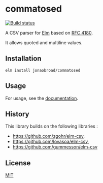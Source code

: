 # commatosed

[![Build status][travis-img]][travis-url]

A CSV parser for [Elm][elm-lang] based on [RFC 4180][rfc-4180].

It allows quoted and multiline values.

## Installation

```
elm install jonaobroad/commatosed
```

## Usage

For usage, see the [documentation][docs-url].

## History  

This library builds on the following libraries :
  * https://github.com/zgohr/elm-csv, 
  * https://github.com/lovasoa/elm-csv,  
  * https://github.com/gummesson/elm-csv

## License

[MIT][license-url]

[travis-img]: https://img.shields.io/travis/jonoabroad/commatosed.svg?style=flat-square
[travis-url]: https://travis-ci.org/jonoabroad/commatosed
[docs-url]: http://package.elm-lang.org/packages/jonoabroad/commatosed/latest/Csv
[license-url]: https://github.com/jonoabroad/commatosed/blob/master/LICENSE
[elm-lang]: http://elm-lang.org/
[rfc-4180]: http://www.rfc-base.org/txt/rfc-4180.txt
